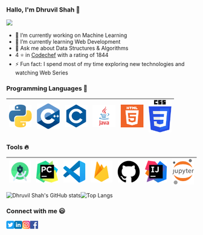 ### Hallo, I'm Dhruvil Shah 👋
![](https://komarev.com/ghpvc/?username=d-s-2803&color=red)
- 🔭 I’m currently working on Machine Learning
- 🌱 I’m currently learning Web Development
- 💬 Ask me about Data Structures & Algorithms
- 4 ⭐ in [Codechef](https://www.codechef.com/users/d_s_2803) with a rating of 1844
- ⚡ Fun fact: I spend most of my time exploring new technologies and watching Web Series

### Programming Languages  :rocket:
|<img src="https://github.com/d-s-2803/Dhruvil-Shah-Profile/blob/main/images/Programming_languages/1024px-Python-logo-notext.svg.png" width=60> | <img src="https://github.com/d-s-2803/Dhruvil-Shah-Profile/blob/main/images/Programming_languages/C%2B%2B.png" width=60> | <img src="https://github.com/d-s-2803/Dhruvil-Shah-Profile/blob/main/images/Programming_languages/C.png" width=60> |<img src="https://github.com/d-s-2803/Dhruvil-Shah-Profile/blob/main/images/Programming_languages/javalogo.png" width=60> |<img src="https://github.com/d-s-2803/Dhruvil-Shah-Profile/blob/main/images/Programming_languages/logo-html-5.png" width=60> |<img src="https://github.com/d-s-2803/Dhruvil-Shah-Profile/blob/main/images/Programming_languages/CSS.png" width=60>|
|:---:|:---:|:---:|:---:|:---:|:---:|


### Tools :fire:
|<img src="https://github.com/d-s-2803/Dhruvil-Shah-Profile/blob/main/images/tools/1200px-Android_Studio_icon.svg.png" width=60>| <img src="https://github.com/d-s-2803/Dhruvil-Shah-Profile/blob/main/images/tools/PyCharm_Logo.svg.png" width=60>| <img src="https://github.com/d-s-2803/Dhruvil-Shah-Profile/blob/main/images/tools/VS.png" width=60>|  <img src="https://github.com/d-s-2803/Dhruvil-Shah-Profile/blob/main/images/tools/firebase.png" width=60> | <img src="https://github.com/d-s-2803/Dhruvil-Shah-Profile/blob/main/images/tools/github.svg" width=60> |<img src="https://github.com/d-s-2803/Dhruvil-Shah-Profile/blob/main/images/tools/intellij-idea_logo_300x300.png" width=60> |<img src="https://github.com/d-s-2803/Dhruvil-Shah-Profile/blob/main/images/tools/notebook.png" width=60> |
|:---:|:---:|:---:|:---:|:---:|:---:|:---:|

![Dhruvil Shah's GitHub stats](https://github-readme-stats.vercel.app/api?username=d-s-2803)![Top Langs](https://github-readme-stats.vercel.app/api/top-langs/?username=d-s-2803&layout=compact)


### Connect with me :smiley:
<a href="https://twitter.com/d_s_2803">
  <img align="left" alt="Dhruvil Shah Twitter" width="21px" src="https://github.com/d-s-2803/Dhruvil-Shah-Profile/blob/main/images/connect_with_me_images/twitter.svg" />
</a>
<a href="https://www.linkedin.com/in/dhruvil-shah-b416b018a/">
  <img align="left" alt="Dhruvil Shah Linkedin" width="21px" src="https://github.com/d-s-2803/Dhruvil-Shah-Profile/blob/main/images/connect_with_me_images/linkedin.svg" />
</a>
<a href="https://www.instagram.com/dhruvil_shah_2803">
  <img align="left" alt="Dhruvil Shah Instagram" width="21px" src="https://github.com/d-s-2803/Dhruvil-Shah-Profile/blob/main/images/connect_with_me_images/instagram-main.svg" />
</a> 
<a href="https://www.facebook.com/people/Dhruvil-Shah/100008288985265">
  <img align="left" alt="Dhruvil Shah Facebook" width="21px" src="https://github.com/d-s-2803/Dhruvil-Shah-Profile/blob/main/images/connect_with_me_images/facebook.svg" />
</a>
